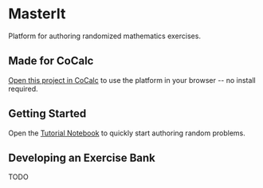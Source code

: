 # MasterIt

Platform for authoring randomized mathematics exercises.

## Made for CoCalc

[Open this project in CoCalc](https://share.cocalc.com/app?anonymous=true&launch=share/9b7553d2ecfe356945710e8d076db237f28dec50/masterit/)
to use the platform in your browser -- no install required.

## Getting Started

Open the [Tutorial Notebook](tutorial.ipynb) to quickly start
authoring random problems.

## Developing an Exercise Bank

TODO
